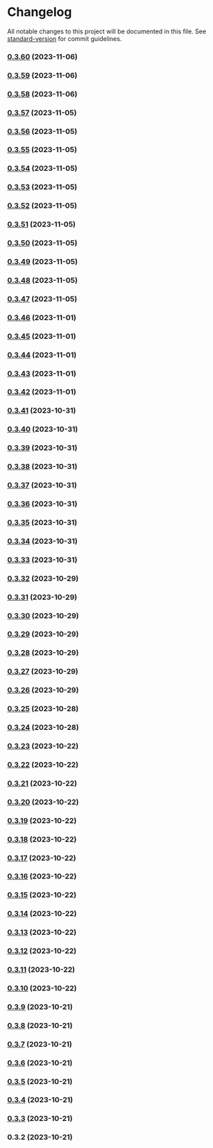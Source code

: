 # Changelog

All notable changes to this project will be documented in this file. See [standard-version](https://github.com/conventional-changelog/standard-version) for commit guidelines.

### [0.3.60](https://valerian-borisovich.github.io///compare/v0.3.59...v0.3.60) (2023-11-06)

### [0.3.59](https://valerian-borisovich.github.io///compare/v0.3.58...v0.3.59) (2023-11-06)

### [0.3.58](https://valerian-borisovich.github.io///compare/v0.3.57...v0.3.58) (2023-11-06)

### [0.3.57](https://valerian-borisovich.github.io///compare/v0.3.56...v0.3.57) (2023-11-05)

### [0.3.56](https://valerian-borisovich.github.io///compare/v0.3.55...v0.3.56) (2023-11-05)

### [0.3.55](https://valerian-borisovich.github.io///compare/v0.3.54...v0.3.55) (2023-11-05)

### [0.3.54](https://valerian-borisovich.github.io///compare/v0.3.53...v0.3.54) (2023-11-05)

### [0.3.53](https://valerian-borisovich.github.io///compare/v0.3.52...v0.3.53) (2023-11-05)

### [0.3.52](https://valerian-borisovich.github.io///compare/v0.3.51...v0.3.52) (2023-11-05)

### [0.3.51](https://valerian-borisovich.github.io///compare/v0.3.50...v0.3.51) (2023-11-05)

### [0.3.50](https://valerian-borisovich.github.io///compare/v0.3.49...v0.3.50) (2023-11-05)

### [0.3.49](https://valerian-borisovich.github.io///compare/v0.3.48...v0.3.49) (2023-11-05)

### [0.3.48](https://valerian-borisovich.github.io///compare/v0.3.47...v0.3.48) (2023-11-05)

### [0.3.47](https://valerian-borisovich.github.io///compare/v0.3.46...v0.3.47) (2023-11-05)

### [0.3.46](https://valerian-borisovich.github.io///compare/v0.3.45...v0.3.46) (2023-11-01)

### [0.3.45](https://valerian-borisovich.github.io///compare/v0.3.44...v0.3.45) (2023-11-01)

### [0.3.44](https://valerian-borisovich.github.io///compare/v0.3.43...v0.3.44) (2023-11-01)

### [0.3.43](https://valerian-borisovich.github.io///compare/v0.3.42...v0.3.43) (2023-11-01)

### [0.3.42](https://valerian-borisovich.github.io///compare/v0.3.41...v0.3.42) (2023-11-01)

### [0.3.41](https://valerian-borisovich.github.io///compare/v0.3.40...v0.3.41) (2023-10-31)

### [0.3.40](https://valerian-borisovich.github.io///compare/v0.3.39...v0.3.40) (2023-10-31)

### [0.3.39](https://valerian-borisovich.github.io///compare/v0.3.38...v0.3.39) (2023-10-31)

### [0.3.38](https://valerian-borisovich.github.io///compare/v0.3.37...v0.3.38) (2023-10-31)

### [0.3.37](https://valerian-borisovich.github.io///compare/v0.3.36...v0.3.37) (2023-10-31)

### [0.3.36](https://valerian-borisovich.github.io///compare/v0.3.35...v0.3.36) (2023-10-31)

### [0.3.35](https://valerian-borisovich.github.io///compare/v0.3.34...v0.3.35) (2023-10-31)

### [0.3.34](https://valerian-borisovich.github.io///compare/v0.3.33...v0.3.34) (2023-10-31)

### [0.3.33](https://valerian-borisovich.github.io///compare/v0.3.32...v0.3.33) (2023-10-31)

### [0.3.32](https://valerian-borisovich.github.io///compare/v0.3.31...v0.3.32) (2023-10-29)

### [0.3.31](https://valerian-borisovich.github.io///compare/v0.3.30...v0.3.31) (2023-10-29)

### [0.3.30](https://valerian-borisovich.github.io///compare/v0.3.29...v0.3.30) (2023-10-29)

### [0.3.29](https://valerian-borisovich.github.io///compare/v0.3.28...v0.3.29) (2023-10-29)

### [0.3.28](https://valerian-borisovich.github.io///compare/v0.3.27...v0.3.28) (2023-10-29)

### [0.3.27](https://valerian-borisovich.github.io///compare/v0.3.26...v0.3.27) (2023-10-29)

### [0.3.26](https://valerian-borisovich.github.io///compare/v0.3.25...v0.3.26) (2023-10-29)

### [0.3.25](https://valerian-borisovich.github.io///compare/v0.3.24...v0.3.25) (2023-10-28)

### [0.3.24](https://valerian-borisovich.github.io///compare/v0.3.23...v0.3.24) (2023-10-28)

### [0.3.23](https://valerian-borisovich.github.io///compare/v0.3.22...v0.3.23) (2023-10-22)

### [0.3.22](https://valerian-borisovich.github.io///compare/v0.3.21...v0.3.22) (2023-10-22)

### [0.3.21](https://valerian-borisovich.github.io///compare/v0.3.20...v0.3.21) (2023-10-22)

### [0.3.20](https://valerian-borisovich.github.io///compare/v0.3.19...v0.3.20) (2023-10-22)

### [0.3.19](https://valerian-borisovich.github.io///compare/v0.3.18...v0.3.19) (2023-10-22)

### [0.3.18](https://valerian-borisovich.github.io///compare/v0.3.17...v0.3.18) (2023-10-22)

### [0.3.17](https://valerian-borisovich.github.io///compare/v0.3.16...v0.3.17) (2023-10-22)

### [0.3.16](https://valerian-borisovich.github.io///compare/v0.3.15...v0.3.16) (2023-10-22)

### [0.3.15](https://valerian-borisovich.github.io///compare/v0.3.14...v0.3.15) (2023-10-22)

### [0.3.14](https://valerian-borisovich.github.io///compare/v0.3.13...v0.3.14) (2023-10-22)

### [0.3.13](https://valerian-borisovich.github.io///compare/v0.3.12...v0.3.13) (2023-10-22)

### [0.3.12](https://valerian-borisovich.github.io///compare/v0.3.11...v0.3.12) (2023-10-22)

### [0.3.11](https://valerian-borisovich.github.io///compare/v0.3.10...v0.3.11) (2023-10-22)

### [0.3.10](https://valerian-borisovich.github.io///compare/v0.3.9...v0.3.10) (2023-10-22)

### [0.3.9](https://valerian-borisovich.github.io///compare/v0.3.8...v0.3.9) (2023-10-21)

### [0.3.8](https://valerian-borisovich.github.io///compare/v0.3.7...v0.3.8) (2023-10-21)

### [0.3.7](https://valerian-borisovich.github.io///compare/v0.3.6...v0.3.7) (2023-10-21)

### [0.3.6](https://valerian-borisovich.github.io///compare/v0.3.5...v0.3.6) (2023-10-21)

### [0.3.5](https://valerian-borisovich.github.io///compare/v0.3.4...v0.3.5) (2023-10-21)

### [0.3.4](https://valerian-borisovich.github.io///compare/v0.3.3...v0.3.4) (2023-10-21)

### [0.3.3](https://valerian-borisovich.github.io///compare/v0.3.2...v0.3.3) (2023-10-21)

### 0.3.2 (2023-10-21)
